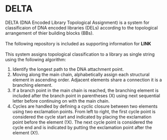 # DELTA

DELTA (DNA Encoded Library Topological Assignment) is a system for classificaion of DNA encoded libraries (DELs) according to the topological arrangement of thier building blocks (BBs). <br><br>
The following repository is included as supporting information for **LINK** <br><br>
 This system assigns topological classification to a library as single string using the following algorithm:
1)	Identify the longest path to the DNA attachment point.
2)	Moving along the main chain, alphabetically assign each structural element in ascending order. Adjacent elements share a connection it is a branching element.
3)	If a branch point in the main chain is reached, the branching element is included after the branch point in parentheses (X) using next sequential letter before continuing on with the main chain.
4)	Cycles are handled by defining a cyclic closure between two elements using two exclamation points. From left to right, the first cycle point is considered the cycle start and indicated by placing the exclamation point before the element (!X). The next cycle point is considered the cycle end and is indicated by putting the exclamation point after the element (X!).

